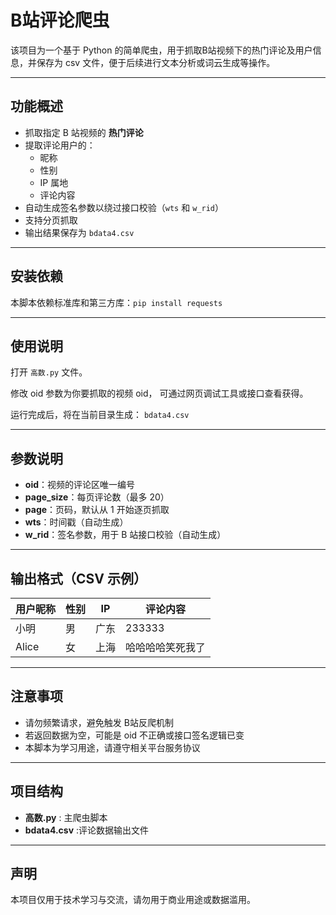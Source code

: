 # B站评论爬虫

该项目为一个基于 Python 的简单爬虫，用于抓取B站视频下的热门评论及用户信息，并保存为 csv 文件，便于后续进行文本分析或词云生成等操作。

---

## 功能概述

- 抓取指定 B 站视频的 **热门评论**
- 提取评论用户的：
  - 昵称
  - 性别
  - IP 属地
  - 评论内容
- 自动生成签名参数以绕过接口校验（`wts` 和 `w_rid`）
- 支持分页抓取
- 输出结果保存为 `bdata4.csv`

---

## 安装依赖

本脚本依赖标准库和第三方库：`pip install requests`

---

## 使用说明
打开 `高数.py` 文件。

修改 oid 参数为你要抓取的视频 oid， 可通过网页调试工具或接口查看获得。

运行完成后，将在当前目录生成： `bdata4.csv`

---

## 参数说明
- **oid**：视频的评论区唯一编号
- **page_size**：每页评论数（最多 20）
- **page**：页码，默认从 1 开始逐页抓取
- **wts**：时间戳（自动生成）
- **w_rid**：签名参数，用于 B 站接口校验（自动生成）

---

## 输出格式（CSV 示例）
|用户昵称|性别|IP|评论内容|
|---|---|---|---|
|小明|男|广东|233333|
|Alice|女|上海|哈哈哈哈笑死我了|

---

## 注意事项
- 请勿频繁请求，避免触发 B站反爬机制
- 若返回数据为空，可能是 oid 不正确或接口签名逻辑已变
- 本脚本为学习用途，请遵守相关平台服务协议

---

## 项目结构
- **高数.py** : 主爬虫脚本
- **bdata4.csv** :评论数据输出文件

---

## 声明
本项目仅用于技术学习与交流，请勿用于商业用途或数据滥用。
